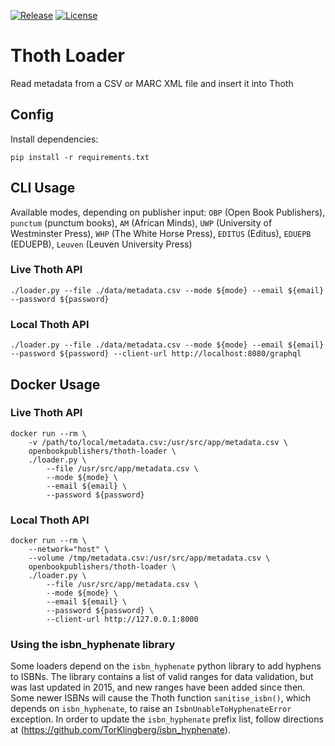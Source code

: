 [![Release](https://img.shields.io/github/release/thoth-pub/thoth-loader.svg?colorB=58839b)](https://github.com/thoth-pub/thoth-loader/releases) [![License](https://img.shields.io/github/license/thoth-pub/thoth-loader.svg?colorB=ff0000)](https://github.com/thoth-pub/thoth-loader/blob/master/LICENSE)

# Thoth Loader
Read metadata from a CSV or MARC XML file and insert it into Thoth

## Config
Install dependencies:
```
pip install -r requirements.txt
```

## CLI Usage

Available modes, depending on publisher input: `OBP` (Open Book Publishers), `punctum` (punctum books), `AM` (African Minds), `UWP` (University of Westminster Press), `WHP` (The White Horse Press), `EDITUS` (Editus), `EDUEPB` (EDUEPB), `Leuven` (Leuven University Press)

### Live Thoth API
```
./loader.py --file ./data/metadata.csv --mode ${mode} --email ${email} --password ${password}
```

### Local Thoth API
```
./loader.py --file ./data/metadata.csv --mode ${mode} --email ${email} --password ${password} --client-url http://localhost:8080/graphql
```

## Docker Usage
### Live Thoth API
```
docker run --rm \
    -v /path/to/local/metadata.csv:/usr/src/app/metadata.csv \
    openbookpublishers/thoth-loader \
    ./loader.py \
        --file /usr/src/app/metadata.csv \
        --mode ${mode} \
        --email ${email} \
        --password ${password}
```

### Local Thoth API
```
docker run --rm \
    --network="host" \
    --volume /tmp/metadata.csv:/usr/src/app/metadata.csv \
    openbookpublishers/thoth-loader \
    ./loader.py \
        --file /usr/src/app/metadata.csv \
        --mode ${mode} \
        --email ${email} \
        --password ${password} \
        --client-url http://127.0.0.1:8000
```

### Using the isbn_hyphenate library
Some loaders depend on the `isbn_hyphenate` python library to add hyphens to ISBNs. The library contains a list of valid ranges for data validation, but was last updated in 2015, and new ranges have been added since then. Some newer ISBNs will cause the Thoth function `sanitise_isbn()`, which depends on `isbn_hyphenate`, to raise an `IsbnUnableToHyphenateError` exception. In order to update the `isbn_hyphenate` prefix list, follow directions at (https://github.com/TorKlingberg/isbn_hyphenate).
